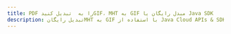 ---title: PDF را به  تبدیل کنیدGIF، MHT به GIF مبدل رایگان یا Java SDKdescription: تبدیل رایگانMHT به GIF با استفاده از Java Cloud APIs & SDK همچنین اسناد PDF را در Cloud ایجاد، ویرایش و رندر کنید.---
